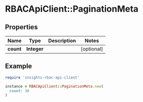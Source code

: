 # RBACApiClient::PaginationMeta

## Properties

| Name | Type | Description | Notes |
| ---- | ---- | ----------- | ----- |
| **count** | **Integer** |  | [optional] |

## Example

```ruby
require 'insights-rbac-api-client'

instance = RBACApiClient::PaginationMeta.new(
  count: 30
)
```

